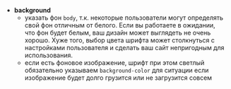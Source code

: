 * **background**  
  * указать фон `body`, т.к. некоторые пользователи могут определять свой фон отличным от белого. 
    Если вы работаете в ожидании, что фон будет белым, ваш дизайн может выглядеть не очень хорошо.
    Хуже того, выбор цвета шрифта может столкнуться с настройками пользователя и сделать ваш сайт непригодным для использования.  
  * если есть фоновое изображение, шрифт при этом светлый
    обязательно указываем `background-color` для ситуации если изображение будет долго грузится
    или не загрузится совсем
  

